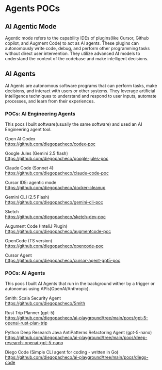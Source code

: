 # Agents POCs

## AI Agentic Mode

Agentic mode refers to the capability IDEs of plugins(like Cursor, Github copilot, and Augment Code) to act as AI agents. These plugins can autonomously write code, debug, and perform other programming tasks without direct user intervention. They utilize advanced AI models to understand the context of the codebase and make intelligent decisions.

## AI Agents

AI Agents are autonomous software programs that can perform tasks, make decisions, and interact with users or other systems. They leverage artificial intelligence techniques to understand and respond to user inputs, automate processes, and learn from their experiences.

### POCs: AI Engineering Agents

This pocs I built software(usually the same software) and used an AI Engineering agent tool.

Open AI Codex <br/>
https://github.com/diegopacheco/codex-poc <br/>

Google Jules (Gemini 2.5 flash) <br/>
https://github.com/diegopacheco/google-jules-poc <br/>

Claude Code (Sonnet 4) <br/>
https://github.com/diegopacheco/claude-code-poc <br/>

Cursor IDE: agentic mode <br/>
https://github.com/diegopacheco/docker-cleanup  <br/>

Gemini CLI (2.5 Flash) <br/>
https://github.com/diegopacheco/gemini-cli-poc <br/>

Sketch <br/>
https://github.com/diegopacheco/sketch-dev-poc <br/>

Augument Code (InteliJ Plugin) <br/>
https://github.com/diegopacheco/augmentcode-poc <br/>

OpenCode (TS version) <br/>
https://github.com/diegopacheco/opencode-poc <br/>

Cursor Agent  <br/>
https://github.com/diegopacheco/cursor-agent-gpt5-poc  <br/>

### POCs: AI Agents

This pocs I built AI Agents that run in the background wither by a trigger or autonomus using APIs(OpenAI/Anthropic).

Smith: Scala Security Agent <br/>
https://github.com/diegopacheco/Smith <br/>

Rust Trip Planner (gpt-5) <br/>
https://github.com/diegopacheco/ai-playground/tree/main/pocs/gpt-5-openai-rust-plan-trip <br/>

Python Deep Research Java AntiPatterns Refactoring Agent (gpt-5-nano) <br/>
https://github.com/diegopacheco/ai-playground/tree/main/pocs/deep-research-openai-gpt-5-nano <br/>

Diego Code (Simple CLI agent for coding - written in Go) <br/>
https://github.com/diegopacheco/ai-playground/tree/main/pocs/diego-code <br/>